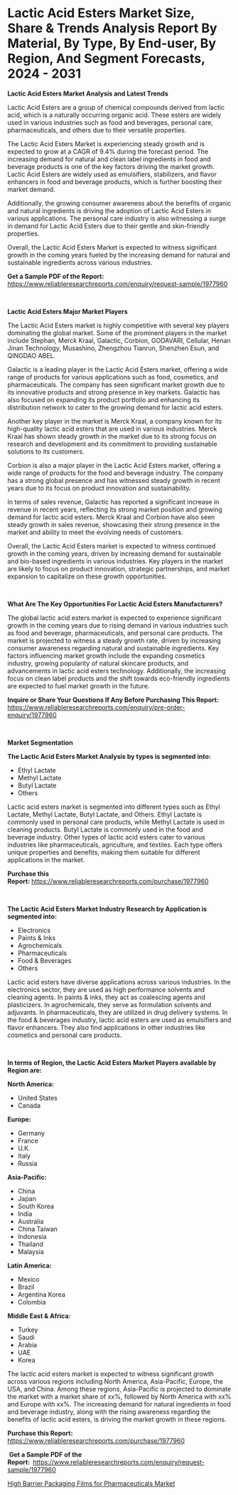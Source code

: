 <p><h1>Lactic Acid Esters Market Size, Share & Trends Analysis Report By Material, By Type, By End-user, By Region, And Segment Forecasts, 2024 - 2031</h1></p><p><strong>Lactic Acid Esters Market Analysis and Latest Trends</strong></p>
<p><p>Lactic Acid Esters are a group of chemical compounds derived from lactic acid, which is a naturally occurring organic acid. These esters are widely used in various industries such as food and beverages, personal care, pharmaceuticals, and others due to their versatile properties.</p><p>The Lactic Acid Esters Market is experiencing steady growth and is expected to grow at a CAGR of 9.4% during the forecast period. The increasing demand for natural and clean label ingredients in food and beverage products is one of the key factors driving the market growth. Lactic Acid Esters are widely used as emulsifiers, stabilizers, and flavor enhancers in food and beverage products, which is further boosting their market demand.</p><p>Additionally, the growing consumer awareness about the benefits of organic and natural ingredients is driving the adoption of Lactic Acid Esters in various applications. The personal care industry is also witnessing a surge in demand for Lactic Acid Esters due to their gentle and skin-friendly properties.</p><p>Overall, the Lactic Acid Esters Market is expected to witness significant growth in the coming years fueled by the increasing demand for natural and sustainable ingredients across various industries.</p></p>
<p><strong>Get a Sample PDF of the Report:&nbsp;</strong> <a href="https://www.reliableresearchreports.com/enquiry/request-sample/1977960">https://www.reliableresearchreports.com/enquiry/request-sample/1977960</a></p>
<p>&nbsp;</p>
<p><strong>Lactic Acid Esters Major Market Players</strong></p>
<p><p>The Lactic Acid Esters market is highly competitive with several key players dominating the global market. Some of the prominent players in the market include Stephan, Merck Kraal, Galactic, Corbion, GODAVARI, Cellular, Henan Jinan Technology, Musashino, Zhengzhou Tianrun, Shenzhen Esun, and QINGDAO ABEL.</p><p>Galactic is a leading player in the Lactic Acid Esters market, offering a wide range of products for various applications such as food, cosmetics, and pharmaceuticals. The company has seen significant market growth due to its innovative products and strong presence in key markets. Galactic has also focused on expanding its product portfolio and enhancing its distribution network to cater to the growing demand for lactic acid esters.</p><p>Another key player in the market is Merck Kraal, a company known for its high-quality lactic acid esters that are used in various industries. Merck Kraal has shown steady growth in the market due to its strong focus on research and development and its commitment to providing sustainable solutions to its customers.</p><p>Corbion is also a major player in the Lactic Acid Esters market, offering a wide range of products for the food and beverage industry. The company has a strong global presence and has witnessed steady growth in recent years due to its focus on product innovation and sustainability.</p><p>In terms of sales revenue, Galactic has reported a significant increase in revenue in recent years, reflecting its strong market position and growing demand for lactic acid esters. Merck Kraal and Corbion have also seen steady growth in sales revenue, showcasing their strong presence in the market and ability to meet the evolving needs of customers.</p><p>Overall, the Lactic Acid Esters market is expected to witness continued growth in the coming years, driven by increasing demand for sustainable and bio-based ingredients in various industries. Key players in the market are likely to focus on product innovation, strategic partnerships, and market expansion to capitalize on these growth opportunities.</p></p>
<p>&nbsp;</p>
<p><strong>What Are The Key Opportunities For Lactic Acid Esters Manufacturers?</strong></p>
<p><p>The global lactic acid esters market is expected to experience significant growth in the coming years due to rising demand in various industries such as food and beverage, pharmaceuticals, and personal care products. The market is projected to witness a steady growth rate, driven by increasing consumer awareness regarding natural and sustainable ingredients. Key factors influencing market growth include the expanding cosmetics industry, growing popularity of natural skincare products, and advancements in lactic acid esters technology. Additionally, the increasing focus on clean label products and the shift towards eco-friendly ingredients are expected to fuel market growth in the future.</p></p>
<p><strong>Inquire or Share Your Questions If Any Before Purchasing This Report:</strong> <a href="https://www.reliableresearchreports.com/enquiry/pre-order-enquiry/1977960">https://www.reliableresearchreports.com/enquiry/pre-order-enquiry/1977960</a></p>
<p>&nbsp;</p>
<p><strong>Market Segmentation</strong></p>
<p><strong>The Lactic Acid Esters Market Analysis by types is segmented into:</strong></p>
<p><ul><li>Ethyl Lactate</li><li>Methyl Lactate</li><li>Butyl Lactate</li><li>Others</li></ul></p>
<p><p>Lactic acid esters market is segmented into different types such as Ethyl Lactate, Methyl Lactate, Butyl Lactate, and Others. Ethyl Lactate is commonly used in personal care products, while Methyl Lactate is used in cleaning products. Butyl Lactate is commonly used in the food and beverage industry. Other types of lactic acid esters cater to various industries like pharmaceuticals, agriculture, and textiles. Each type offers unique properties and benefits, making them suitable for different applications in the market.</p></p>
<p><strong>Purchase this Report:&nbsp;</strong><a href="https://www.reliableresearchreports.com/purchase/1977960">https://www.reliableresearchreports.com/purchase/1977960</a></p>
<p>&nbsp;</p>
<p><strong>The Lactic Acid Esters Market Industry Research by Application is segmented into:</strong></p>
<p><ul><li>Electronics</li><li>Paints & Inks</li><li>Agrochemicals</li><li>Pharmaceuticals</li><li>Food & Beverages</li><li>Others</li></ul></p>
<p><p>Lactic acid esters have diverse applications across various industries. In the electronics sector, they are used as high performance solvents and cleaning agents. In paints & inks, they act as coalescing agents and plasticizers. In agrochemicals, they serve as formulation solvents and adjuvants. In pharmaceuticals, they are utilized in drug delivery systems. In the food & beverages industry, lactic acid esters are used as emulsifiers and flavor enhancers. They also find applications in other industries like cosmetics and personal care products.</p></p>
<p>&nbsp;</p>
<p><strong>In terms of Region, the Lactic Acid Esters Market Players available by Region are:</strong></p>
<p>
    <p> <strong> North America: </strong>
        <ul>
            <li>United States</li>
            <li>Canada</li>
        </ul>
        </p> 
    <p> <strong> Europe: </strong>
        <ul>
            <li>Germany</li>
            <li>France</li>
            <li>U.K.</li>
            <li>Italy</li>
            <li>Russia</li>
        </ul>
        </p> 
    <p> <strong> Asia-Pacific: </strong>
        <ul>
            <li>China</li>
            <li>Japan</li>
            <li>South Korea</li>
            <li>India</li>
            <li>Australia</li>
            <li>China Taiwan</li>
            <li>Indonesia</li>
            <li>Thailand</li>
            <li>Malaysia</li>
        </ul>
        </p> 
    <p> <strong> Latin America: </strong>
        <ul>
            <li>Mexico</li>
            <li>Brazil</li>
            <li>Argentina Korea</li>
            <li>Colombia</li>
        </ul>
        </p> 
    <p> <strong> Middle East & Africa: </strong>
        <ul>
            <li>Turkey</li>
            <li>Saudi</li>
            <li>Arabia</li>
            <li>UAE</li>
            <li>Korea</li>
        </ul>
    </p>
    </p>
<p><p>The lactic acid esters market is expected to witness significant growth across various regions including North America, Asia-Pacific, Europe, the USA, and China. Among these regions, Asia-Pacific is projected to dominate the market with a market share of xx%, followed by North America with xx% and Europe with xx%. The increasing demand for natural ingredients in food and beverage industry, along with the rising awareness regarding the benefits of lactic acid esters, is driving the market growth in these regions.</p></p>
<p><strong>Purchase this Report: </strong><a href="https://www.reliableresearchreports.com/purchase/1977960">https://www.reliableresearchreports.com/purchase/1977960</a></p>
<p>&nbsp;<strong>Get a Sample PDF of the Report:&nbsp;&nbsp;</strong><a href="https://www.reliableresearchreports.com/enquiry/request-sample/1977960">https://www.reliableresearchreports.com/enquiry/request-sample/1977960</a></p>
<p><strong></strong></p>
<p><p><a href="https://github.com/moyahfrancoestellec51j635wcx/Market-Research-Report-List-1/blob/main/high-barrier-packaging-films-for-pharmaceuticals-market.md">High Barrier Packaging Films for Pharmaceuticals Market</a></p></p>